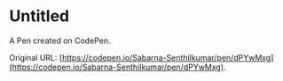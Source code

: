 # Untitled

A Pen created on CodePen.

Original URL: [https://codepen.io/Sabarna-Senthilkumar/pen/dPYwMxg](https://codepen.io/Sabarna-Senthilkumar/pen/dPYwMxg).

